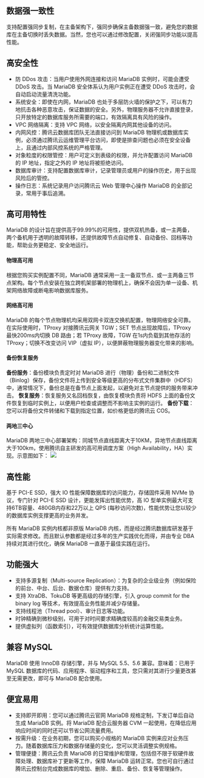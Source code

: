 ## 数据强一致性
支持配置强同步复制，在主备架构下，强同步确保主备数据强一致，避免您的数据库在主备切换时丢失数据。当然，您也可以通过修改配置，关闭强同步功能以提高性能。

## 高安全性
- 防 DDos 攻击：当用户使用外网连接和访问 MariaDB 实例时，可能会遭受 DDoS 攻击。当 MariaDB 安全体系认为用户实例正在遭受 DDoS 攻击时，会自动启动流量清洗功能。
- 系统安全：即使在内网，MariaDB 也处于多层防火墙的保护之下，可以有力地抗击各种恶意攻击，保证数据的安全。另外，物理服务器不允许直接登录，只开放特定的数据库服务所需要的端口，有效隔离具有风险的操作。
- VPC 网络隔离：支持 VPC 网络，以安全隔离内网其他设备的访问。
- 内网风控：腾讯云数据库团队无法直接访问到 MariaDB 物理机或数据库实例，必须通过腾讯云运维管理平台访问，即使是排查问题也必须在安全设备上，且通过内部风控系统的严格管理。
- 对象粒度的权限管控：用户可定义到表级的权限，并允许配置访问 MariaDB 的 IP 地址，指定之外的 IP 地址将被拒绝访问。
- 数据库审计：支持配置数据库审计，记录管理员或用户的操作历史，用于出现风险后的管控。
- 操作日志：系统记录用户访问腾讯云 Web 管理中心操作 MariaDB 的全部记录，常用于事后追溯。

## 高可用特性
MariaDB 的设计旨在提供高于99.99%的可用性，提供双机热备，或一主两备，两个备机用于透明的故障转移，还提供故障节点自动修复、自动备份、回档等功能，帮助业务更稳定、安全地运行。

#### 物理高可用
根据您购买实例配置不同，MariaDB 通常采用一主一备双节点、或一主两备三节点架构。每个节点安装在独立跨机架部署的物理机上，确保不会因为单一设备、机架网络故障或断电影响数据库服务。

#### 网络高可用
MariaDB 的每个节点物理机均采用双网卡双连交换机配置，物理网络安全可靠。在实际使用时，TProxy 对接腾讯云网关 TGW；SET 节点出现故障后，TProxy 最快200ms内切换 DB 路由；若 TProxy 故障，TGW 在1s内负载到其他存活的 TProxy；切换不改变访问 VIP（虚拟 IP），以便屏蔽物理服务器变化带来的影响。

#### 备份恢复服务
**备份服务**：备份模块负责定时对 MariaDB 进行（物理）备份和二进制文件（Binlog）保存，备份文件将上传到安全等级更高的分布式文件集群中（HDFS）中，通常情况下，备份总是在备节点上面发起，以避免对主节点提供的服务带来冲击。
**恢复服务**：恢复服务又名回档恢复，由恢复模块负责将 HDFS 上面的备份文件恢复到临时实例上，以便用户检查或调整而不影响主实例的运行。
**备份下载**：您可以将备份文件转储和下载到指定位置，如价格更低的腾讯云 COS。

#### 两地三中心
MariaDB 两地三中心部署架构：同城节点直线距离大于10KM，异地节点直线距离大于100km，使用腾讯自主研发的高可用调度方案（High Availability，HA）实现。示意图如下：
![](https://main.qcloudimg.com/raw/911a8b1f890e9160ab46ad0d046abcb5.png)

## 高性能
基于 PCI-E SSD，强大 IO 性能保障数据库的访问能力，存储固件采用 NVMe 协议，专门针对 PCI-E SSD 设计，更能发挥出性能优势，高 IO 型单实例最大可支持6TB容量、480GB内存和22万以上 QPS (每秒访问次数)，性能优势让您以较少的数据库实例支撑更高的业务并发。

所有 MariaDB 实例内核都非原版 MariaDB 内核，而是经过腾讯数据库研发基于实际需求修改。而且默认参数都是经过多年的生产实践优化而得，并由专业 DBA 持续对其进行优化，确保 MariaDB 一直基于最佳实践在运行。

## 功能强大
- 支持多源复制（Multi-source Replication）：为复杂的企业级业务（例如保险的前台、中台、后台、数据仓库）提供有力支持。
- 支持 XtraDB、TokuDB 等更高级的存储引擎，引入 group commit for the binary log 等技术，有效提高业务性能并减少存储量。
- 支持线程池（Thread pool）、审计日志等功能。
- 时钟精确到微秒级别，可用于对时间要求精确度较高的金融交易类业务。
- 提供虚拟列（函数索引），可有效提供数据库分析统计运算性能。

## 兼容 MySQL 
MariaDB 使用 InnoDB 存储引擎，并与 MySQL 5.5、5.6 兼容。意味着：已用于 MySQL 数据库的代码、应用程序、驱动程序和工具，您只需对其进行少量更改甚至无需更改，即可与 MariaDB 配合使用。

## 便宜易用
- 支持即开即用：您可以通过腾讯云官网 MariaDB 规格定制，下发订单后自动生成 MariaDB 实例。将 MariaDB 配合云服务器 CVM 一起使用，在降低应用响应时间的同时还可以节省公网流量费用。
- 按需升级：在业务初期，您可以购买小规格的 MariaDB 实例来应对业务压力。随着数据库压力和数据存储量的变化，您可以灵活调整实例规格。
- 管理便捷：腾讯云负责 MariaDB 的日常维护和管理，包括但不限于软硬件故障处理、数据库补丁更新等工作，保障 MariaDB 运转正常。您也可自行通过腾讯云控制台完成数据库的增加、删除、重启、备份、恢复等管理操作。


